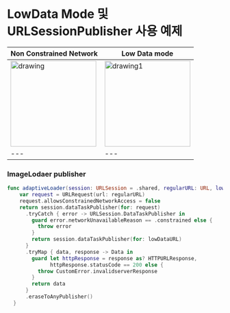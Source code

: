 # LowData Mode 및 URLSessionPublisher 사용 예제
| Non Constrained Network | Low Data mode |
|---|---|
|<img src="https://github.com/ibcylon/WWDC19---Advanced-Network/assets/25360781/7c9a4f70-0733-4a75-baef-0184b0897a6e" alt="drawing" width="200"/>|<img src="https://github.com/ibcylon/WWDC19---Advanced-Network/assets/25360781/0fd0f1a2-c914-402a-99ca-bdc63c2252df" alt="drawing1" width="200"/>|
|---|---|

### ImageLodaer publisher
```swift
func adaptiveLoader(session: URLSession = .shared, regularURL: URL, lowDataURL: URL) -> AnyPublisher<Data, Error> {
    var request = URLRequest(url: regularURL)
    request.allowsConstrainedNetworkAccess = false
    return session.dataTaskPublisher(for: request)
      .tryCatch { error -> URLSession.DataTaskPublisher in
        guard error.networkUnavailableReason == .constrained else {
          throw error
        }
        return session.dataTaskPublisher(for: lowDataURL)
      }
      .tryMap { data, response -> Data in
        guard let httpResponse = response as? HTTPURLResponse,
              httpResponse.statusCode == 200 else {
          throw CustomError.invalidserverResponse
        }
        return data
      }
      .eraseToAnyPublisher()
  }
```
